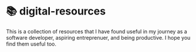 # 📚 digital-resources

This is a collection of resources that I have found useful in my journey as a software developer, aspiring entreprenuer, and being productive. I hope you find them useful too.

